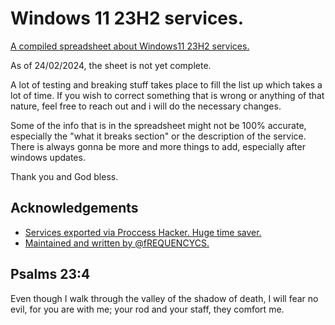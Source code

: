 
# Windows 11 23H2 services.
[A compiled spreadsheet about Windows11 23H2 services.](https://docs.google.com/spreadsheets/d/1-_ltw5EoLjWpT39nJjHan8baz-tR93C3rPz82ldDw_U)

As of 24/02/2024, the sheet is not yet complete. 

A lot of testing and breaking stuff takes place to fill the list up which takes a lot of time. If you wish to correct something that is wrong or anything of that nature, feel free to reach out and i will do the necessary changes.

Some of the info that is in the spreadsheet might not be 100% accurate, especially the "what it breaks section" or the description of the service. There is always gonna be more and more things to add, especially after windows updates.

Thank you and God bless.



## Acknowledgements

 - [Services exported via Proccess Hacker. Huge time saver.](https://processhacker.sourceforge.io/)
- [Maintained and written by @fREQUENCYCS.](https://twitter.com/fREQUENCYCS)
## Psalms 23:4

Even though I walk through the valley of the shadow of death, I will fear no evil, for you are with me; your rod and your staff, they comfort me.
